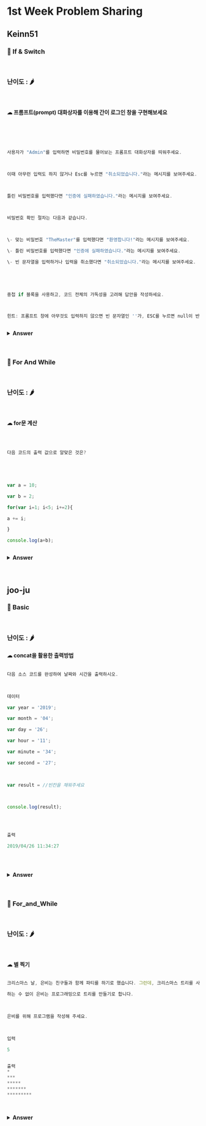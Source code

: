 # 1st Week Problem Sharing



## Keinn51

### 🎁 If & Switch



<br>



### 난이도 : 🌶



<br>



#### ☁︎ 프롬프트(prompt) 대화상자를 이용해 간이 로그인 창을 구현해보세요



```javascript





사용자가 "Admin"를 입력하면 비밀번호를 물어보는 프롬프트 대화상자를 띄워주세요. 



이때 아무런 입력도 하지 않거나 Esc를 누르면 "취소되었습니다."라는 메시지를 보여주세요. 



틀린 비밀번호를 입력했다면 "인증에 실패하였습니다."라는 메시지를 보여주세요.



비밀번호 확인 절차는 다음과 같습니다.



\- 맞는 비밀번호 "TheMaster"를 입력했다면 "환영합니다!"라는 메시지를 보여주세요.

\- 틀린 비밀번호를 입력했다면 "인증에 실패하였습니다."라는 메시지를 보여주세요.

\- 빈 문자열을 입력하거나 입력을 취소했다면 "취소되었습니다."라는 메시지를 보여주세요.





중첩 if 블록을 사용하고, 코드 전체의 가독성을 고려해 답안을 작성하세요.



힌트: 프롬프트 창에 아무것도 입력하지 않으면 빈 문자열인 ''가, ESC를 누르면 null이 반환됩니다.



```



<details><summary><b>Answer</b></summary>

<p>


```javasript

let Admin = prompt(`who's there?`);



if (Admin == 'Admin') {

 let Password = prompt('Password?');

 if (Password == 'TheMaster') {

  alert('Welcome!');

 }

 else if (Password == '' || Password == null) {

  alert('Cancleled');

 }

 else {

  alert('Wrong Password');

 }

}

else if (Admin == '' || Admin == null) {

 alert('Cancleled');

}

else {

 alert(`I don't know you`);

}

```



</p>

</details>

<br>

<br>



### 🎁 For And While



<br>



### 난이도 : 🌶



<br>



#### ☁︎ for문 계산





 ```javascript



다음 코드의 출력 값으로 알맞은 것은?





var a = 10;

var b = 2;

for(var i=1; i<5; i+=2){

 a += i;

}

console.log(a+b);



````







<details><summary><b>Answer</b></summary>



  <p>



```javascript

16



=> a에 1과 3이 더해지고, b=2 이므로 10 + 1 + 3 + 2 = 16

````



 </p>

 </details>

 <br>

 <br>


## joo-ju

### 🎁 Basic

  

<br>

  

### 난이도 : 🌶

  


#### ☁︎ concat을 활용한 출력방법

  
  

```javascript

다음 소스 코드를 완성하여 날짜와 시간을 출력하시오.

  

데이터

var year = '2019';

var month = '04';

var day = '26';

var hour = '11';

var minute = '34';

var second = '27';

  

var result = //빈칸을 채워주세요

  

console.log(result);

  
  

출력

2019/04/26 11:34:27

  
  

````

  
  

<details><summary><b>Answer</b></summary>

  

<p>

  

```javascript

var year = '2019';

var month = '04';

var day = '26';

var hour = '11';

var minute = '34';

var second = '27';

  

var result = year.concat('/', month, '/', day, ' ', hour, ':', minute, ':', second);

  

console.log(result);

````

  

</p>

</details>

<br>

<br>

### 🎁 For_and_While

  

<br>

  

### 난이도 : 🌶

  

<br>


  

#### ☁︎ 별 찍기

  
  

```javascript

크리스마스 날, 은비는 친구들과 함께 파티를 하기로 했습니다. 그런데, 크리스마스 트리를 사는 것을 깜빡하고 말았습니다. 온 가게를 돌아다녀 봤지만 크리스마스 트리는 모두 품절이었습니다.

하는 수 없이 은비는 프로그래밍으로 트리를 만들기로 합니다.

  

은비를 위해 프로그램을 작성해 주세요.

  

입력

5


출력
*
***
*****
*******
*********

  

````

  
  

<details><summary><b>Answer</b></summary>

  

<p>

  

```javascript

const n = prompt('숫자를 입력하세요.');

let tree = '';

  

for(let i=1; i<=n; i++){

let  star = '';

for(let  j=1; j<=n-i; j++){

star += ' ';

}

for(let k=1; k<=2*i-1; k++){

star += '*';

}

tree += star + '\n';

}

  
console.log(tree);

````
 

